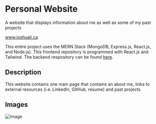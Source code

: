 # Personal Website
A website that displays information about me as well as some of my past projects

www.joshuali.ca

This entire project uses the MERN Stack (MongoDB, Express.js, React.js, and Node.js). This frontend repository is programmed with React.js and Tailwind. The backend respository can be found [here](https://github.com/JoshLiCoding/Personal-Website-Backend).

## Description
This website contains one main page that contains an about me, links to external resources (i.e. LinkedIn, GitHub, resume) and past projects

## Images
![image](https://github.com/JoshLiCoding/Personal-Website-Frontend/assets/43073270/d84cfd8a-dfd0-49fd-bdcb-43ed60641bbc)


